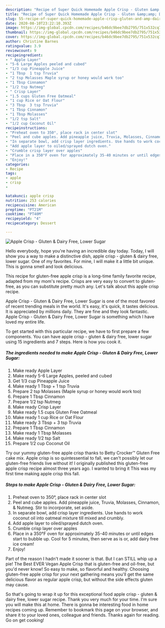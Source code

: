 ```yaml
---
description: "Recipe of Super Quick Homemade Apple Crisp - Gluten &amp;amp; Dairy Free, Lower Sugar"
title: "Recipe of Super Quick Homemade Apple Crisp - Gluten &amp;amp; Dairy Free, Lower Sugar"
slug: 55-recipe-of-super-quick-homemade-apple-crisp-gluten-and-amp-dairy-free-lower-sugar
date: 2020-08-10T23:22:10.393Z
image: https://img-global.cpcdn.com/recipes/b46dc9bee7db2795/751x532cq70/apple-crisp-gluten-dairy-free-lower-sugar-recipe-main-photo.jpg
thumbnail: https://img-global.cpcdn.com/recipes/b46dc9bee7db2795/751x532cq70/apple-crisp-gluten-dairy-free-lower-sugar-recipe-main-photo.jpg
cover: https://img-global.cpcdn.com/recipes/b46dc9bee7db2795/751x532cq70/apple-crisp-gluten-dairy-free-lower-sugar-recipe-main-photo.jpg
author: Christine Barnes
ratingvalue: 3.9
reviewcount: 9
recipeingredient:
- " Apple Layer"
- "5-6 Large Apples peeled and cubed"
- "1/3 cup Pineapple Juice"
- "1 Tbsp  1 tsp Truvia"
- "2 tsp Molasses Maple syrup or honey would work too"
- "1 Tbsp Cinnamon"
- "1/2 tsp Nutmeg"
- " Crisp Layer"
- "1.5 cups Gluten Free Oatmeal"
- "1 cup Rice or Oat Flour"
- "3 Tbsp  3 tsp Truvia"
- "1 Tbsp Cinnamon"
- "1 Tbsp Molasses"
- "1/2 tsp Salt"
- "1/2 cup Coconut Oil"
recipeinstructions:
- "Preheat oven to 350°, place rack in center slot"
- "Peel and cube apples. Add pineapple juice, Truvia, Molasses, Cinnamon, &amp; Nutmeg. Stir to incorporate, set aside."
- "In separate bowl, add crisp layer ingredients. Use hands to work coconut oil into oatmeal mixture till mixed and crumbly."
- "Add apple layer to oiled/sprayed dutch oven."
- "Crumble crisp layer over apples"
- "Place in a 350°F oven for approximately 35-40 minutes or until edges start to bubble up. Cool for 5 minutes, then serve as is or, add dairy free ice cream!"
- "Enjoy!"
categories:
- Recipe
tags:
- apple
- crisp
- 

katakunci: apple crisp  
nutrition: 253 calories
recipecuisine: American
preptime: "PT21M"
cooktime: "PT40M"
recipeyield: "4"
recipecategory: Dessert

---
```



![Apple Crisp - Gluten &amp; Dairy Free, Lower Sugar](https://img-global.cpcdn.com/recipes/b46dc9bee7db2795/751x532cq70/apple-crisp-gluten-dairy-free-lower-sugar-recipe-main-photo.jpg)

Hello everybody, hope you're having an incredible day today. Today, I will show you a way to make a distinctive dish, apple crisp - gluten &amp; dairy free, lower sugar. One of my favorites. For mine, I will make it a little bit unique. This is gonna smell and look delicious.

This recipe for gluten-free apple crisp is a long-time family favorite recipe, adapted from my mom&#39;s recipe. Crisps are very easy to convert to gluten-free, as you can substitute pretty much any. Let&#39;s talk about this apple crisp recipe.

Apple Crisp - Gluten &amp; Dairy Free, Lower Sugar is one of the most favored of recent trending meals in the world. It's easy, it's quick, it tastes delicious. It is appreciated by millions daily. They are fine and they look fantastic. Apple Crisp - Gluten &amp; Dairy Free, Lower Sugar is something which I have loved my entire life.


To get started with this particular recipe, we have to first prepare a few components. You can have apple crisp - gluten &amp; dairy free, lower sugar using 15 ingredients and 7 steps. Here is how you cook it.

##### The ingredients needed to make Apple Crisp - Gluten &amp; Dairy Free, Lower Sugar:

1. Make ready  Apple Layer
1. Make ready 5-6 Large Apples, peeled and cubed
1. Get 1/3 cup Pineapple Juice
1. Make ready 1 Tbsp + 1 tsp Truvia
1. Prepare 2 tsp Molasses (Maple syrup or honey would work too)
1. Prepare 1 Tbsp Cinnamon
1. Prepare 1/2 tsp Nutmeg
1. Make ready  Crisp Layer
1. Make ready 1.5 cups Gluten Free Oatmeal
1. Make ready 1 cup Rice or Oat Flour
1. Make ready 3 Tbsp + 3 tsp Truvia
1. Prepare 1 Tbsp Cinnamon
1. Make ready 1 Tbsp Molasses
1. Make ready 1/2 tsp Salt
1. Prepare 1/2 cup Coconut Oil


Try our yummy gluten-free apple crisp thanks to Betty Crocker™ Gluten Free cake mix. Apple crisp is so quintessential to fall, we can&#39;t possibly let our gluten-free friends live without it! I originally published this gluten-free apple crisp recipe almost three years ago. I wanted to bring it This was my first time making apple crisp this fall. 

##### Steps to make Apple Crisp - Gluten &amp; Dairy Free, Lower Sugar:

1. Preheat oven to 350°, place rack in center slot
1. Peel and cube apples. Add pineapple juice, Truvia, Molasses, Cinnamon, &amp; Nutmeg. Stir to incorporate, set aside.
1. In separate bowl, add crisp layer ingredients. Use hands to work coconut oil into oatmeal mixture till mixed and crumbly.
1. Add apple layer to oiled/sprayed dutch oven.
1. Crumble crisp layer over apples
1. Place in a 350°F oven for approximately 35-40 minutes or until edges start to bubble up. Cool for 5 minutes, then serve as is or, add dairy free ice cream!
1. Enjoy!


Part of the reason I hadn&#39;t made it sooner is that. But I can STILL whip up a pie! The Best EVER Vegan Apple Crisp that is gluten-free and oil-free, but you&#39;d never know! So easy to make, so flavorful and healthy. Choosing gluten-free apple crisp for your next gathering means you&#39;ll get the same delicious flavor as regular apple crisp, but without the side effects gluten may cause. 

So that's going to wrap it up for this exceptional food apple crisp - gluten &amp; dairy free, lower sugar recipe. Thank you very much for your time. I'm sure you will make this at home. There is gonna be interesting food in home recipes coming up. Remember to bookmark this page on your browser, and share it to your loved ones, colleague and friends. Thanks again for reading. Go on get cooking!
